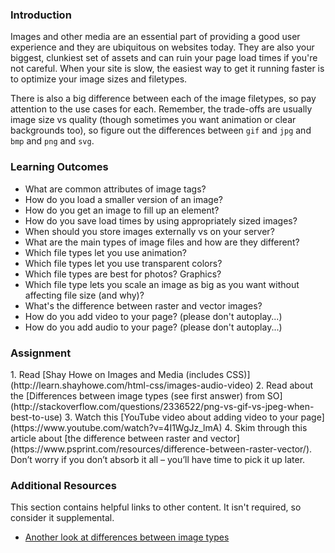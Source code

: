 ### Introduction

Images and other media are an essential part of providing a good user experience and they are ubiquitous on websites today.  They are also your biggest, clunkiest set of assets and can ruin your page load times if you're not careful.  When your site is slow, the easiest way to get it running faster is to optimize your image sizes and filetypes.

There is also a big difference between each of the image filetypes, so pay attention to the use cases for each.  Remember, the trade-offs are usually image size vs quality (though sometimes you want animation or clear backgrounds too), so figure out the differences between `gif` and `jpg` and `bmp` and `png` and `svg`.

### Learning Outcomes

* What are common attributes of image tags?
* How do you load a smaller version of an image?
* How do you get an image to fill up an element?
* How do you save load times by using appropriately sized images?
* When should you store images externally vs on your server?
* What are the main types of image files and how are they different?
* Which file types let you use animation?
* Which file types let you use transparent colors?
* Which file types are best for photos?  Graphics?
* Which file type lets you scale an image as big as you want without affecting file size (and why)?
* What's the difference between raster and vector images?
* How do you add video to your page? (please don't autoplay...)
* How do you add audio to your page? (please don't autoplay...)

### Assignment

<div class="lesson-content__panel" markdown="1">
1. Read [Shay Howe on Images and Media (includes CSS)](http://learn.shayhowe.com/html-css/images-audio-video)
2. Read about the [Differences between image types (see first answer) from SO](http://stackoverflow.com/questions/2336522/png-vs-gif-vs-jpeg-when-best-to-use)
3. Watch this [YouTube video about adding video to your page](https://www.youtube.com/watch?v=4I1WgJz_lmA)
4. Skim through this article about [the difference between raster and vector](https://www.psprint.com/resources/difference-between-raster-vector/). Don’t worry if you don’t absorb it all – you’ll have time to pick it up later.
</div>

### Additional Resources
This section contains helpful links to other content. It isn't required, so consider it supplemental.

* [Another look at differences between image types](http://www.practicalecommerce.com/articles/1821-Image-Formats-What-s-the-Difference-Between-JPG-GIF-PNG-)
